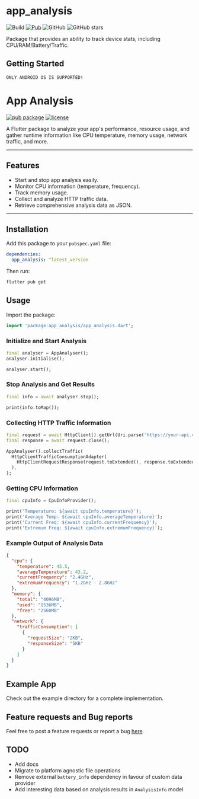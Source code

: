 
# app_analysis

![Build](https://github.com/marchdev-tk/app_analysis/workflows/build/badge.svg)
[![Pub](https://img.shields.io/pub/v/app_analysis.svg)](https://pub.dartlang.org/packages/app_analysis)
![GitHub](https://img.shields.io/github/license/marchdev-tk/app_analysis)
![GitHub stars](https://img.shields.io/github/stars/marchdev-tk/app_analysis?style=social)

Package that provides an ability to track device stats, including CPU/RAM/Battery/Traffic.

## Getting Started

`ONLY ANDROID OS IS SUPPORTED!`

# App Analysis

[![pub package](https://img.shields.io/pub/v/app_analysis.svg)](https://pub.dev/packages/app_analysis)
[![license](https://img.shields.io/github/license/marchdev-tk/app_analysis.svg)](https://github.com/marchdev-tk/app_analysis/blob/main/LICENSE)

A Flutter package to analyze your app's performance, resource usage, and gather runtime information like CPU temperature, memory usage, network traffic, and more.

---

## Features

- Start and stop app analysis easily.
- Monitor CPU information (temperature, frequency).
- Track memory usage.
- Collect and analyze HTTP traffic data.
- Retrieve comprehensive analysis data as JSON.

---

## Installation

Add this package to your `pubspec.yaml` file:

```yaml
dependencies:
  app_analysis: ^latest_version
```

Then run:

```bash
flutter pub get
```

## Usage

Import the package:

```dart
import 'package:app_analysis/app_analysis.dart';
```

### Initialize and Start Analysis

```dart
final analyser = AppAnalyser();
analyser.initialise();

analyser.start();
```

### Stop Analysis and Get Results

```dart
final info = await analyser.stop();

print(info.toMap());
```

### Collecting HTTP Traffic Information

```dart
final request = await HttpClient().getUrl(Uri.parse('https://your-api.com'));
final response = await request.close();

AppAnalyser().collectTraffic(
  HttpClientTrafficConsumptionAdapter(
    HttpClientRequestResponse(request.toExtended(), response.toExtended()),
  ),
);
```

### Getting CPU Information

```dart
final cpuInfo = CpuInfoProvider();

print('Temperature: ${await cpuInfo.temperature}');
print('Average Temp: ${await cpuInfo.averageTemperature}');
print('Current Freq: ${await cpuInfo.currentFrequency}');
print('Extremum Freq: ${await cpuInfo.extremumFrequency}');
```

### Example Output of Analysis Data

```json
{
  "cpu": {
    "temperature": 45.5,
    "averageTemperature": 43.2,
    "currentFrequency": "2.4GHz",
    "extremumFrequency": "1.2GHz - 2.8GHz"
  },
  "memory": {
    "total": "4096MB",
    "used": "1536MB",
    "free": "2560MB"
  },
  "network": {
    "trafficConsumption": [
      {
        "requestSize": "2KB",
        "responseSize": "5KB"
      }
    ]
  }
}
```

## Example App

Check out the example directory for a complete implementation.

## Feature requests and Bug reports

Feel free to post a feature requests or report a bug [here](https://github.com/marchdev-tk/app_analysis/issues).

## TODO

- Add docs
- Migrate to platform agnostic file operations
- Remove external `battery_info` dependency in favour of custom data provider
- Add interesting data based on analysis results in `AnalysisInfo` model